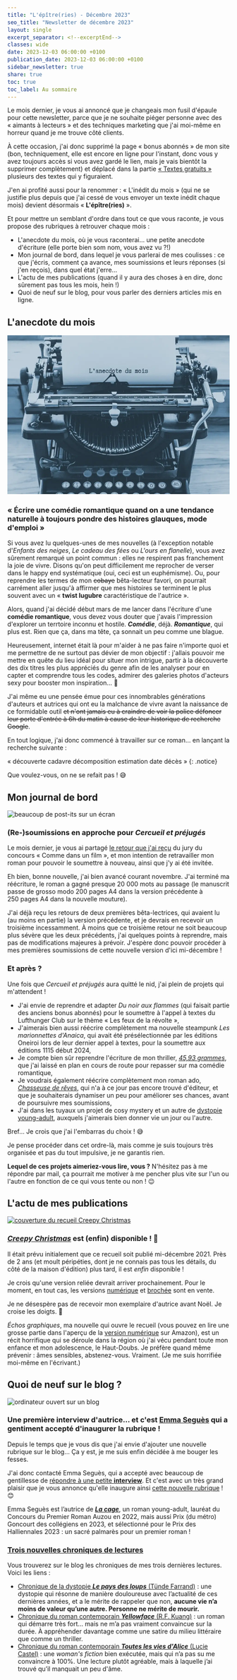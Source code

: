 ```yaml
---
title: "L'épître(ries) - Décembre 2023"
seo_title: "Newsletter de décembre 2023"
layout: single
excerpt_separator: <!--excerptEnd-->
classes: wide
date: 2023-12-03 06:00:00 +0100
publication_date: 2023-12-03 06:00:00 +0100
sidebar_newsletter: true
share: true
toc: true
toc_label: Au sommaire
---
```

<!--excerptEnd-->

Le mois dernier, je vous ai annoncé que je changeais mon fusil d'épaule pour cette newsletter, parce que je ne souhaite piéger personne avec des &laquo;&nbsp;aimants à lecteurs&nbsp;&raquo; et des techniques marketing que j'ai moi-même en horreur quand je me trouve côté clients.

À cette occasion, j'ai donc supprimé la page &laquo;&nbsp;bonus abonnés&nbsp;&raquo; de mon site (bon, techniquement, elle est encore en ligne pour l'instant, donc vous y avez toujours accès si vous avez gardé le lien, mais je vais bientôt la supprimer complètement) et déplacé dans la partie <a href="https://catherinephanvan.fr/echantillons" target="_blank">&laquo;&nbsp;Textes gratuits&nbsp;&raquo;</a> plusieurs des textes qui y figuraient.

J'en ai profité aussi pour la renommer&nbsp;: &laquo;&nbsp;L'inédit du mois&nbsp;&raquo; (qui ne se justifie plus depuis que j'ai cessé de vous envoyer un texte inédit chaque mois) devient désormais &laquo;&nbsp;**L'épître(ries)**&nbsp;&raquo;.

Et pour mettre un semblant d'ordre dans tout ce que vous raconte, je vous propose des rubriques à retrouver chaque mois&nbsp;:

* L'anecdote du mois, où je vous raconterai&hellip; une petite anecdote d'écriture (elle porte bien som nom, vous avez vu&nbsp;?!)
* Mon journal de bord, dans lequel je vous parlerai de mes coulisses&nbsp;: ce que j'écris, comment ça avance, mes soumissions et leurs réponses (si j'en reçois), dans quel état j'erre&hellip;
* L'actu de mes publications (quand il y aura des choses à en dire, donc sûrement pas tous les mois, hein&nbsp;!)
* Quoi de neuf sur le blog, pour vous parler des derniers articles mis en ligne.

## L'anecdote du mois

<img alt="machine à écrire" src="/assets/images/newsletter/anecdote.webp">

### &laquo;&nbsp;Écrire une comédie romantique quand on a une tendance naturelle à toujours pondre des histoires glauques, mode d'emploi&nbsp;&raquo;

Si vous avez lu quelques-unes de mes nouvelles (à l'exception notable d'*Enfants des neiges*, *Le cadeau des fées* ou *L'ours en flanelle*), vous avez sûrement remarqué un point commun&nbsp;: elles ne respirent pas franchement la joie de vivre. Disons qu'on peut difficilement me reprocher de verser dans le happy end systématique (oui, ceci est un euphémisme). Ou, pour reprendre les termes de mon ~~cobaye~~ bêta-lecteur favori, on pourrait carrément aller jusqu'à affirmer que mes histoires se terminent le plus souvent avec un &laquo;&nbsp;**twist lugubre** caractéristique de l'autrice&nbsp;&raquo;.

Alors, quand j'ai décidé début mars de me lancer dans l'écriture d'une **comédie romantique**, vous devez vous douter que j'avais l'impression d'explorer un terrtoire inconnu et hostile. ***Comédie***, déjà. ***Romantique***, qui plus est. Rien que ça, dans ma tête, ça sonnait un peu comme une blague.

Heureusement, internet était là pour m'aider à ne pas faire n'importe quoi et me permettre de ne surtout pas dévier de mon objectif&nbsp;:
j'allais pouvoir me mettre en quête du lieu idéal pour situer mon intrigue, partir à la découverte des dix titres les plus appréciés du genre afin de les analyser pour en capter et comprendre tous les codes, admirer des galeries photos d'acteurs sexy pour booster mon inspiration&hellip; 🤩

J'ai même eu une pensée émue pour ces innombrables générations d'auteurs et autrices qui ont eu la malchance de vivre avant la naissance de ce formidable outil ~~et n'ont jamais eu à craindre de voir la police défoncer leur porte d'entrée à 6h du matin à cause de leur historique de recherche Google~~.

En tout logique, j'ai donc commencé à travailler sur ce roman&hellip; en lançant la recherche suivante&nbsp;:

&laquo;&nbsp;découverte cadavre décomposition estimation date décès&nbsp;&raquo;
{: .notice}

Que voulez-vous, on ne se refait pas&nbsp;! 😅


## Mon journal de bord

<img alt="beaucoup de post-its sur un écran" src="https://cdn.pixabay.com/photo/2018/03/17/10/49/bulletin-board-3233643_1280.jpg">

### (Re-)soumissions en approche pour ***Cercueil et préjugés***

Le mois dernier, je vous ai partagé <a href="https://catherinephanvan.fr/newsletter/2023-11-05/#cercueil-et-préjugés-affaire-à-suivre" target="_blank">le retour que j'ai reçu</a> du jury du concours &laquo;&nbsp;Comme dans un film&nbsp;&raquo;, et mon intention de retravailler mon roman pour pouvoir le soumettre à nouveau, ainsi que j'y ai été invitée.

Eh bien, bonne nouvelle, j'ai bien avancé courant novembre. J'ai terminé ma réécriture, le roman a gagné presque 20&nbsp;000 mots au passage (le manuscrit passe de grosso modo 200&nbsp;pages A4 dans la version précédente à 250&nbsp;pages A4 dans la nouvelle mouture).

J'ai déjà reçu les retours de deux premières bêta-lectrices, qui avaient lu (au moins en partie) la version précédente, et je devrais en recevoir un troisième incessamment. À moins que ce troisième retour ne soit beaucoup plus sévère que les deux précédents, j'ai quelques points à reprendre, mais pas de modifications majeures à prévoir. J'espère donc pouvoir procéder à mes premières soumissions de cette nouvelle version d'ici mi-décembre&nbsp;!

### Et après&nbsp;?

Une fois que *Cercueil et préjugés* aura quitté le nid, j'ai plein de projets qui m'attendent&nbsp;!

* J'ai envie de reprendre et adapter *Du noir aux flammes* (qui faisait partie des anciens bonus abonnés) pour le soumettre à l'appel à textes du Lufthunger Club sur le thème &laquo;&nbsp;Les feux de la révolte&nbsp;&raquo;,
* J'aimerais bien aussi réécrire complètement ma nouvelle steampunk *Les marionnettes d'Anaica*, qui avait été présélectionnée par les éditions Oneiroi lors de leur dernier appel à textes, pour la soumettre aux éditions 1115 début 2024,
* Je compte bien sûr reprendre l'écriture de mon thriller, <a href="https://catherinephanvan.fr/publications/projets-en-cours/#4593grammes" target="_blank">*45,93&nbsp;grammes*</a>, que j'ai laissé en plan en cours de route pour repasser sur ma comédie romantique,
* Je voudrais également réécrire complètement mon roman ado, <a href="https://catherinephanvan.fr/publications/projets-en-cours/#chasseuse-de-r%C3%AAves" target="_blank">*Chasseuse de rêves*</a>, qui n'a à ce jour pas encore trouvé d'éditeur, et que je souhaiterais dynamiser un peu pour améliorer ses chances, avant de poursuivre mes soumissions,
* J'ai dans les tuyaux un projet de cosy mystery et un autre de <a href="https://catherinephanvan.fr/publications/projets-en-cours/#les-oubli%C3%A9es-depeirandria" target="_blank">dystopie young-adult</a>, auxquels j'aimerais bien donner vie un jour ou l'autre.

Bref&hellip; Je crois que j'ai l'embarras du choix&nbsp;! 😅

Je pense procéder dans cet ordre-là, mais comme je suis toujours très organisée et pas du tout impulsive, je ne garantis rien.

**Lequel de ces projets aimeriez-vous lire, vous&nbsp;?** N'hésitez pas à me répondre par mail, ça pourrait me motiver à me pencher plus vite sur l'un ou l'autre en fonction de ce qui vous tente ou non&nbsp;! 😉


## L'actu de mes publications

<a href="https://catherinephanvan.fr/publications/echos-graphiques" target="_blank"><img style="max-width:320px;" alt="couverture du recueil Creepy Christmas" src="https://m.media-amazon.com/images/I/810K6gd2SJL._SL1500_.jpg"></a>

### <a href="https://catherinephanvan.fr/publications/echos-graphiques" target="_blank">***Creepy Christmas***</a> est (enfin) disponible&nbsp;! 🤩

Il était prévu initialement que ce recueil soit publié mi-décembre 2021. Près de 2 ans (et moult péripéties, dont je ne connais pas tous les détails, du côté de la maison d'édition) plus tard, il est *enfin* disponible&nbsp;!

Je crois qu'une version reliée devrait arriver prochainement. Pour le moment, en tout cas, les versions <a href="https://amzn.to/3MuMX80" target="_blank">numérique</a> et <a href="https://amzn.to/3sTc0e7" target="_blank">brochée</a> sont en vente.

Je ne désespère pas de recevoir mon exemplaire d'autrice avant Noël. Je croise les doigts. 🤞

*Échos graphiques*, ma nouvelle qui ouvre le recueil (vous pouvez en lire une grosse partie dans l'aperçu de la <a href="https://amzn.to/3MuMX80" target="_blank">version numérique</a> sur Amazon), est un récit horrifique qui se déroule dans la région où j'ai vécu pendant toute mon enfance et mon adolescence, le Haut-Doubs. Je préfère quand même prévenir&nbsp;: âmes sensibles, abstenez-vous. Vraiment. (Je me suis horrifiée moi-même en l'écrivant.)


## Quoi de neuf sur le blog&nbsp;?

<img alt="ordinateur ouvert sur un blog" src="https://catherinephanvan.fr/assets/images/newsletter/blog-mockup.webp">

### Une première interview d'autrice&hellip; et c'est <strong><a href="https://www.babelio.com/auteur/Emma-Segues/626507" target="_blank">Emma Seguès</a></strong> qui a gentiment accepté d'inaugurer la rubrique&nbsp;!

Depuis le temps que je vous dis que j'ai envie d'ajouter une nouvelle rubrique sur le blog&hellip; Ça y est, je me suis enfin décidée à me bouger les fesses.

J'ai donc contacté Emma Seguès, qui a accepté avec beaucoup de gentillesse de <a href="https://catherinephanvan.fr/interview/2023/12/03/emma-segues-interview.html" target="_blank">répondre à une petite **interview**</a>. Et c'est avec un très grand plaisir que je vous annonce qu'elle inaugure ainsi <a href="https://catherinephanvan.fr/blog/tags#interview" target="_blank">cette nouvelle rubrique</a>&nbsp;! 😊

Emma Seguès est l’autrice de <a href="https://catherinephanvan.fr/chronique/young-adult/2022/11/28/emma-segu%C3%A8s-la-cage.html" target="_blank">***La cage***</a>, un roman young-adult, lauréat du Concours du Premier Roman Auzou en 2022, mais aussi Prix (du métro) Goncourt des collégiens en 2023, et sélectionné pour le Prix des Halliennales 2023&nbsp;: un sacré palmarès pour un premier roman&nbsp;!

### <a href="https://catherinephanvan.fr/blog/tags#chronique" target="_blank">Trois nouvelles chroniques de lectures</a>

Vous trouverez sur le blog les chroniques de mes trois dernières lectures. Voici les liens&nbsp;:

* <a href="https://catherinephanvan.fr/chronique/dystopie/2023/11/14/tunde-farrand-le-pays-des-loups.html" target="_blank">Chronique de la dystopie ***Le pays des loups*** (Tünde Farrand)</a>&nbsp;: une dystopie qui résonne de manière douloureuse avec l’actualité de ces dernières années, et a le mérite de rappeler que non, **aucune vie n’a moins de valeur qu’une autre. Personne ne mérite de mourir.**
* <a href="https://catherinephanvan.fr/chronique/contemporain/2023/11/25/r-f-kuang-yellowface.html" target="_blank">Chronique du roman contemporain ***Yellowface*** (R.F. Kuang)</a>&nbsp;: un roman qui démarre très fort&hellip; mais ne m’a pas vraiment convaincue sur la durée. À appréhender davantage comme une satire du milieu littéraire que comme un thriller.
* <a href="https://catherinephanvan.fr/chronique/contemporain/2023/11/28/lucie-castel-toutes-les-vies-d-alice.html" target="_blank">Chronique du roman contemporain ***Toutes les vies d'Alice*** (Lucie Castel)</a>&nbsp;: une *woman's fiction* bien exécutée, mais qui n’a pas su me convaincre à 100%. Une lecture plutôt agréable, mais à laquelle j’ai trouvé qu’il manquait un peu d'âme.
